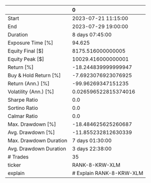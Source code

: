 |                        | 0                        |
|:-----------------------|:-------------------------|
| Start                  | 2023-07-21 11:15:00      |
| End                    | 2023-07-29 19:00:00      |
| Duration               | 8 days 07:45:00          |
| Exposure Time [%]      | 94.625                   |
| Equity Final [$]       | 8175.516000000005        |
| Equity Peak [$]        | 10029.416000000001       |
| Return [%]             | -18.244839999999947      |
| Buy & Hold Return [%]  | -7.6923076923076925      |
| Return (Ann.) [%]      | -99.96269347151235       |
| Volatility (Ann.) [%]  | 0.026596522815374016     |
| Sharpe Ratio           | 0.0                      |
| Sortino Ratio          | 0.0                      |
| Calmar Ratio           | 0.0                      |
| Max. Drawdown [%]      | -18.484625625260687      |
| Avg. Drawdown [%]      | -11.855232812630339      |
| Max. Drawdown Duration | 7 days 01:30:00          |
| Avg. Drawdown Duration | 3 days 22:38:00          |
| # Trades               | 35                       |
| ticker                 | RANK-8-KRW-XLM           |
| explain                | # Explain RANK-8-KRW-XLM |